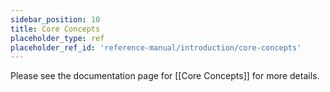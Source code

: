 ```yaml
---
sidebar_position: 10
title: Core Concepts
placeholder_type: ref
placeholder_ref_id: 'reference-manual/introduction/core-concepts'
---
```

Please see the documentation page for [[Core Concepts]] for more details.